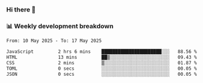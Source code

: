 ### Hi there 👋

### 📊 Weekly development breakdown
<!--START_SECTION:waka-->

```txt
From: 10 May 2025 - To: 17 May 2025

JavaScript         2 hrs 6 mins    ██████████████████████░░░   88.56 %
HTML               13 mins         ██▒░░░░░░░░░░░░░░░░░░░░░░   09.43 %
CSS                2 mins          ▒░░░░░░░░░░░░░░░░░░░░░░░░   01.87 %
TOML               0 secs          ░░░░░░░░░░░░░░░░░░░░░░░░░   00.05 %
JSON               0 secs          ░░░░░░░░░░░░░░░░░░░░░░░░░   00.05 %
```

<!--END_SECTION:waka-->
